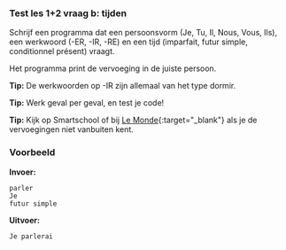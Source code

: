 ### Test les 1+2 vraag b: tijden
Schrijf een programma dat een persoonsvorm (Je, Tu, Il, Nous, Vous, Ils), een werkwoord (-ER, -IR, -RE) en een tijd (imparfait, futur simple, conditionnel présent) vraagt.

Het programma print de vervoeging in de juiste persoon.

**Tip:** De werkwoorden op -IR zijn allemaal van het type dormir.

**Tip:** Werk geval per geval, en test je code!

**Tip:** Kijk op Smartschool of bij [Le Monde](https://conjugaison.lemonde.fr/conjugaison/search?verb=dormir){:target="_blank"} als je de vervoegingen niet vanbuiten kent.


### Voorbeeld
**Invoer:**

    parler
    Je
    futur simple
    
**Uitvoer:**

    Je parlerai
